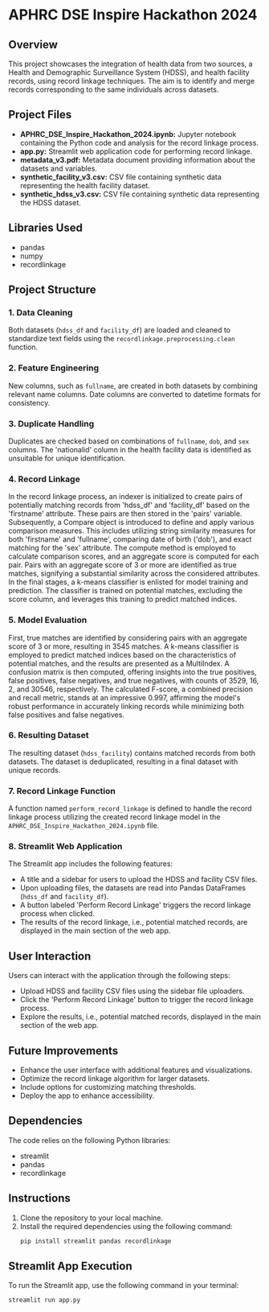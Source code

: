 # APHRC DSE Inspire Hackathon 2024

## Overview

This project showcases the integration of health data from two sources, a Health and Demographic Surveillance System (HDSS), and health facility records, using record linkage techniques. The aim is to identify and merge records corresponding to the same individuals across datasets.

## Project Files

- **APHRC_DSE_Inspire_Hackathon_2024.ipynb:** Jupyter notebook containing the Python code and analysis for the record linkage process.
- **app.py:** Streamlit web application code for performing record linkage.
- **metadata_v3.pdf:** Metadata document providing information about the datasets and variables.
- **synthetic_facility_v3.csv:** CSV file containing synthetic data representing the health facility dataset.
- **synthetic_hdss_v3.csv:** CSV file containing synthetic data representing the HDSS dataset.

## Libraries Used

- pandas
- numpy
- recordlinkage

## Project Structure

### 1. Data Cleaning
Both datasets (`hdss_df` and `facility_df`) are loaded and cleaned to standardize text fields using the `recordlinkage.preprocessing.clean` function.

### 2. Feature Engineering
New columns, such as `fullname`, are created in both datasets by combining relevant name columns. Date columns are converted to datetime formats for consistency.

### 3. Duplicate Handling
Duplicates are checked based on combinations of `fullname`, `dob`, and `sex` columns. The 'nationalid' column in the health facility data is identified as unsuitable for unique identification.

### 4. Record Linkage
In the record linkage process, an indexer is initialized to create pairs of potentially matching records from 'hdss_df' and 'facility_df' based on the 'firstname' attribute. These pairs are then stored in the 'pairs' variable. Subsequently, a Compare object is introduced to define and apply various comparison measures. This includes utilizing string similarity measures for both 'firstname' and 'fullname', comparing date of birth ('dob'), and exact matching for the 'sex' attribute. The compute method is employed to calculate comparison scores, and an aggregate score is computed for each pair. Pairs with an aggregate score of 3 or more are identified as true matches, signifying a substantial similarity across the considered attributes. In the final stages, a k-means classifier is enlisted for model training and prediction. The classifier is trained on potential matches, excluding the score column, and leverages this training to predict matched indices.

### 5. Model Evaluation
First, true matches are identified by considering pairs with an aggregate score of 3 or more, resulting in 3545 matches. A k-means classifier is employed to predict matched indices based on the characteristics of potential matches, and the results are presented as a MultiIndex. A confusion matrix is then computed, offering insights into the true positives, false positives, false negatives, and true negatives, with counts of 3529, 16, 2, and 30546, respectively. The calculated F-score, a combined precision and recall metric, stands at an impressive 0.997, affirming the model's robust performance in accurately linking records while minimizing both false positives and false negatives.

### 6. Resulting Dataset
The resulting dataset (`hdss_facility`) contains matched records from both datasets. The dataset is deduplicated, resulting in a final dataset with unique records.

### 7. Record Linkage Function
A function named `perform_record_linkage` is defined to handle the record linkage process utilizing the created record linkage model in the `APHRC_DSE_Inspire_Hackathon_2024.ipynb` file.

### 8. Streamlit Web Application
The Streamlit app includes the following features:
- A title and a sidebar for users to upload the HDSS and facility CSV files.
- Upon uploading files, the datasets are read into Pandas DataFrames (`hdss_df` and `facility_df`).
- A button labeled 'Perform Record Linkage' triggers the record linkage process when clicked.
- The results of the record linkage, i.e., potential matched records, are displayed in the main section of the web app.

## User Interaction

Users can interact with the application through the following steps:
- Upload HDSS and facility CSV files using the sidebar file uploaders.
- Click the 'Perform Record Linkage' button to trigger the record linkage process.
- Explore the results, i.e., potential matched records, displayed in the main section of the web app.

## Future Improvements

- Enhance the user interface with additional features and visualizations.
- Optimize the record linkage algorithm for larger datasets.
- Include options for customizing matching thresholds.
- Deploy the app to enhance accessibility.

## Dependencies

The code relies on the following Python libraries:
- streamlit
- pandas
- recordlinkage

## Instructions

1. Clone the repository to your local machine.
2. Install the required dependencies using the following command:
   ```bash
   pip install streamlit pandas recordlinkage

## Streamlit App Execution

To run the Streamlit app, use the following command in your terminal:
```bash
streamlit run app.py
